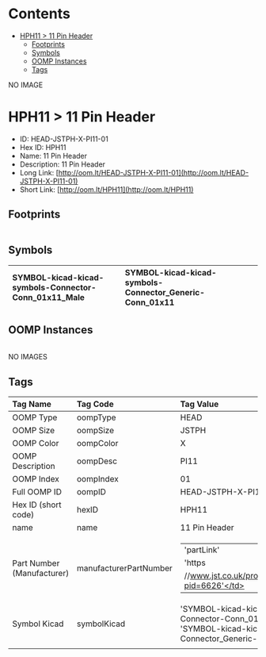 



Contents
========

* [HPH11 > 11 Pin Header](#hph11--11-pin-header)
	* [Footprints](#footprints)
	* [Symbols](#symbols)
	* [OOMP Instances](#oomp-instances)
	* [Tags](#tags)
  
NO IMAGE  
# HPH11 > 11 Pin Header

- ID: HEAD-JSTPH-X-PI11-01
- Hex ID: HPH11
- Name: 11 Pin Header
- Description: 11 Pin Header
- Long Link: [http://oom.lt/HEAD-JSTPH-X-PI11-01](http://oom.lt/HEAD-JSTPH-X-PI11-01)
- Short Link: [http://oom.lt/HPH11](http://oom.lt/HPH11)

## Footprints
  

|||||
| :--- | :--- | :--- | :--- |

## Symbols
  

|![]()<br>SYMBOL-kicad-kicad-symbols-Connector-Conn_01x11_Male|![]()<br>SYMBOL-kicad-kicad-symbols-Connector_Generic-Conn_01x11|||
| :--- | :--- | :--- | :--- |

## OOMP Instances
  

|||||
| :--- | :--- | :--- | :--- |
  
NO IMAGES  
## Tags
  

|Tag Name|Tag Code|Tag Value|
| :--- | :--- | :--- |
|OOMP Type|oompType|HEAD|
|OOMP Size|oompSize|JSTPH|
|OOMP Color|oompColor|X|
|OOMP Description|oompDesc|PI11|
|OOMP Index|oompIndex|01|
|Full OOMP ID|oompID|HEAD-JSTPH-X-PI11-01|
|Hex ID (short code)|hexID|HPH11|
|name|name|11 Pin Header|
|Part Number (Manufacturer)|manufacturerPartNumber|<table><tr><td>'partLink'</td></tr><tr><td> 'https</td></tr><tr><td>//www.jst.co.uk/productSeries.php?pid=6626'</td></tr></table>|
|Symbol Kicad|symbolKicad|'SYMBOL-kicad-kicad-symbols-Connector-Conn_01x11_Male', 'SYMBOL-kicad-kicad-symbols-Connector_Generic-Conn_01x11'|
||||
